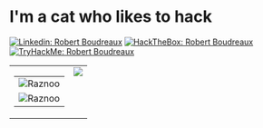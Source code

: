 # I'm a cat who likes to hack

[![Linkedin: Robert Boudreaux](https://img.shields.io/badge/-LinkedIn-black.svg?style=flat-square&logo=linkedin&colorB=0A66C2)](https://www.linkedin.com/in/robert-boudreaux-1620811bb/)
[![HackTheBox: Robert Boudreaux](https://img.shields.io/badge/-Hack%20The%20Box-green.svg?logo=hackthebox&style=flat-square&colorB=212C42)](https://app.hackthebox.com/profile/496485)
[![TryHackMe: Robert Boudreaux](https://img.shields.io/badge/-TryHackMe-green.svg?logo=tryhackme&style=flat-square&colorB=555)](https://tryhackme.com/p/Raznoo)
<table>
    <tr>
        <td>
            <table>
                <tr>
                    <td>
                        <img src="https://github-readme-streak-stats.herokuapp.com/?user=Raznoo&theme=radical&card_width=500"
                            alt="Raznoo" />
                    </td>
                </tr>
                <tr>
                    <td>
                        <img src="https://github-readme-stats.vercel.app/api?username=Raznoo&show_icons=true&theme=radical&card_width=500"
                            alt="Raznoo" />
                    </td>
                </tr>
            </table>
        </td>
        <td valign="top">
            <img
                src="https://github-readme-stats.vercel.app/api/top-langs/?username=Raznoo&theme=radical" />
        </td>
    </tr>
</table>
